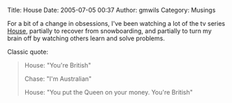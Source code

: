 Title: House
Date: 2005-07-05 00:37
Author: gmwils
Category: Musings

For a bit of a change in obsessions, I've been watching a lot of the tv
series [House][], partially to recover from snowboarding, and partially
to turn my brain off by watching others learn and solve problems.

Classic quote:

> House: "You're British"
>
> Chase: "I'm Australian"
>
> House: "You put the Queen on your money. You're British"

  [House]: http://www.tv.com/house/show/22374/summary.html

